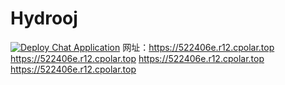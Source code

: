 # Hydrooj
[![Deploy Chat Application](https://github.com/zjx-kimi/Hydrooj/actions/workflows/deploy.yml/badge.svg)](https://github.com/zjx-kimi/Hydrooj/actions/workflows/deploy.yml)
网址：https://522406e.r12.cpolar.top
https://522406e.r12.cpolar.top
https://522406e.r12.cpolar.top
https://522406e.r12.cpolar.top
